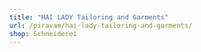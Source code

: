 ```yaml
---
title: "HAI LADY Tailoring and Garments"
url: /piravam/hai-lady-tailoring-and-garments/
shop: Schneiderei
---
```

